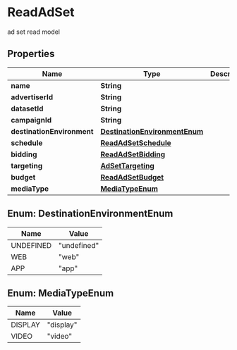 

# ReadAdSet

ad set read model

## Properties

| Name | Type | Description | Notes |
|------------ | ------------- | ------------- | -------------|
|**name** | **String** |  |  [optional] |
|**advertiserId** | **String** |  |  [optional] |
|**datasetId** | **String** |  |  [optional] |
|**campaignId** | **String** |  |  [optional] |
|**destinationEnvironment** | [**DestinationEnvironmentEnum**](#DestinationEnvironmentEnum) |  |  [optional] |
|**schedule** | [**ReadAdSetSchedule**](ReadAdSetSchedule.md) |  |  [optional] |
|**bidding** | [**ReadAdSetBidding**](ReadAdSetBidding.md) |  |  [optional] |
|**targeting** | [**AdSetTargeting**](AdSetTargeting.md) |  |  [optional] |
|**budget** | [**ReadAdSetBudget**](ReadAdSetBudget.md) |  |  [optional] |
|**mediaType** | [**MediaTypeEnum**](#MediaTypeEnum) |  |  [optional] |



## Enum: DestinationEnvironmentEnum

| Name | Value |
|---- | -----|
| UNDEFINED | &quot;undefined&quot; |
| WEB | &quot;web&quot; |
| APP | &quot;app&quot; |



## Enum: MediaTypeEnum

| Name | Value |
|---- | -----|
| DISPLAY | &quot;display&quot; |
| VIDEO | &quot;video&quot; |



